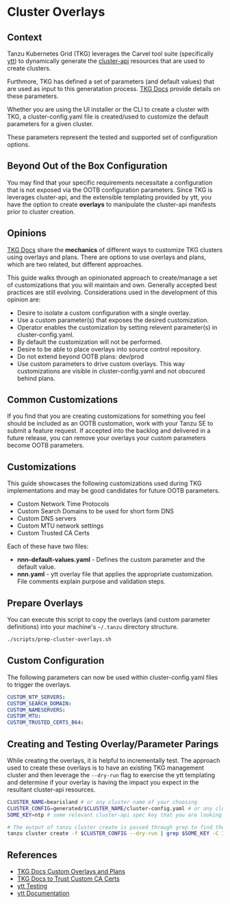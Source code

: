 # Cluster Overlays

## Context

Tanzu Kubernetes Grid (TKG) leverages the Carvel tool suite (specifically [ytt](http://carvel.dev/ytt)) to dynamically
generate the [cluster-api](https://cluster-api.sigs.k8s.io/) resources that are used to create clusters.

Furthmore, TKG has defined a set of parameters (and default values) that are used as input to this generatation process.  [TKG Docs](https://docs.vmware.com/en/VMware-Tanzu-Kubernetes-Grid/1.3/vmware-tanzu-kubernetes-grid-13/GUID-tanzu-config-reference.html) provide details on these parameters.

Whether you are using the UI installer or the CLI to create a cluster with TKG, a cluster-config.yaml file is created/used to customize the default parameters for a given cluster.

These parameters represent the tested and supported set of configuration options.

## Beyond Out of the Box Configuration

You may find that your specific requirements necessitate a configuration that is not exposed via the OOTB configuration parameters.  Since TKG is leverages cluster-api, and the extensible templating provided by ytt, you have the option to create **overlays** to manipulate the cluster-api manifests prior to cluster creation.

## Opinions

[TKG Docs](https://docs.vmware.com/en/VMware-Tanzu-Kubernetes-Grid/1.3/vmware-tanzu-kubernetes-grid-13/GUID-tanzu-k8s-clusters-config-plans.html) share the **mechanics** of different ways to customize TKG clusters using overlays and plans.  There are options to use overlays and plans, which are two related, but different approaches.

This guide walks through an opinionated approach to create/manage a set of customizations that you will maintain and own.  Generally accepted best practices are still evolving.  Considerations used in the development of this opinion are:

- Desire to isolate a custom configuration with a single overlay.
- Use a custom parameter(s) that exposes the desired customization.
- Operator enables the customization by setting relevent parameter(s) in cluster-config.yaml.
- By default the customization will not be performed.
- Desire to be able to place overlays into source control repository.
- Do not extend beyond OOTB plans: dev/prod
- Use custom parameters to drive custom overlays.  This way customizations are visible in cluster-config.yaml and not obscured behind plans.

## Common Customizations

If you find that you are creating customizations for something you feel should be included as an OOTB customation, work with your Tanzu SE to submit a feature request.  If accepted into the backlog and delivered in a future release, you can remove your overlays your custom parameters become OOTB parameters.

## Customizations

This guide showcases the following customizations used during TKG implementations and may be good candidates for future OOTB parameters.

- Custom Network Time Protocols
- Custom Search Domains to be used for short form DNS
- Custom DNS servers
- Custom MTU network settings
- Custom Trusted CA Certs

Each of these have two files:

- **nnn-default-values.yaml** - Defines the custom parameter and the default value.
- **nnn.yaml** - ytt overlay file that applies the appropriate customization.  File comments explain purpose and validation steps.

## Prepare Overlays

You can execute this script to copy the overlays (and custom parameter definitions) into your machine's `~/.tanzu` directory structure.

```bash
./scripts/prep-cluster-overlays.sh
```

## Custom Configuration

The following parameters can now be used within cluster-config.yaml files to trigger the overlays.

```yaml
CUSTOM_NTP_SERVERS: 
CUSTOM_SEARCH_DOMAIN: 
CUSTOM_NAMESERVERS: 
CUSTOM_MTU: 
CUSTOM_TRUSTED_CERTS_B64: 
```

## Creating and Testing Overlay/Parameter Parings

While creating the overlays, it is helpful to incrementally test.  The approach used to create these overlays is to have an existing TKG management cluster and then leverage the `--dry-run` flag to exercise the ytt templating and determine if your overlay is having the impact you expect in the resultant cluster-api resources.

```bash
CLUSTER_NAME=bearisland # or any cluster name of your choosing
CLUSTER_CONFIG=generated/$CLUSTER_NAME/cluster-config.yaml # or any cluster-config of your choosing
SOME_KEY=ntp # some relevant cluster-api spec key that you are looking to modify

# The output of tanzu cluster create is passed through grep to find the key and context you were looking to customize
tanzu cluster create -f $CLUSTER_CONFIG --dry-run | grep $SOME_KEY -C 10
```

## References

- [TKG Docs Custom Overlays and Plans](https://docs.vmware.com/en/VMware-Tanzu-Kubernetes-Grid/1.3/vmware-tanzu-kubernetes-grid-13/GUID-tanzu-k8s-clusters-config-plans.html)
- [TKG Docs to Trust Custom CA Certs](https://docs.vmware.com/en/VMware-Tanzu-Kubernetes-Grid/1.3/vmware-tanzu-kubernetes-grid-13/GUID-cluster-lifecycle-secrets.html?hWord=N4IghgNiBcIC4GsDmBaAxgVwM5wPYFt0wA6ABwFN8QBfIA#trust-custom-ca-certificates-on-cluster-nodes-3)
- [ytt Testing](https://carvel.dev/ytt/)
- [ytt Documentation](https://carvel.dev/ytt/docs/latest/)
